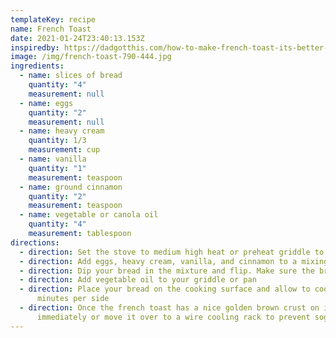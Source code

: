 ```yaml
---
templateKey: recipe
name: French Toast
date: 2021-01-24T23:40:13.153Z
inspiredby: https://dadgotthis.com/how-to-make-french-toast-its-better-than-yours/
image: /img/french-toast-790-444.jpg
ingredients:
  - name: slices of bread
    quantity: "4"
    measurement: null
  - name: eggs
    quantity: "2"
    measurement: null
  - name: heavy cream
    quantity: 1/3
    measurement: cup
  - name: vanilla
    quantity: "1"
    measurement: teaspoon
  - name: ground cinnamon
    quantity: "2"
    measurement: teaspoon
  - name: vegetable or canola oil
    quantity: "4"
    measurement: tablespoon
directions:
  - direction: Set the stove to medium high heat or preheat griddle to 390 degrees
  - direction: Add eggs, heavy cream, vanilla, and cinnamon to a mixing bowl and mix well
  - direction: Dip your bread in the mixture and flip. Make sure the bread is fully coated
  - direction: Add vegetable oil to your griddle or pan
  - direction: Place your bread on the cooking surface and allow to cook for 2-3
      minutes per side
  - direction: Once the french toast has a nice golden brown crust on it serve
      immediately or move it over to a wire cooling rack to prevent sogginess
---
```

